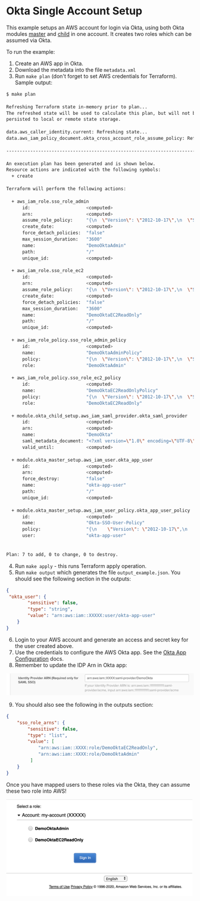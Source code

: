 # Okta Single Account Setup

This example setups an AWS account for login via Okta, using both Okta modules [master](../../modules/master) and [child](../../modules/child) in one account. It creates two roles which can be assumed via Okta. 

To run the example:
1) Create an AWS app in Okta.
2) Download the metadata into the file `metadata.xml`
3) Run `make plan` (don't forget to set AWS credentials for Terraform). Sample output:

```bash
$ make plan

Refreshing Terraform state in-memory prior to plan...
The refreshed state will be used to calculate this plan, but will not be
persisted to local or remote state storage.

data.aws_caller_identity.current: Refreshing state...
data.aws_iam_policy_document.okta_cross_account_role_assume_policy: Refreshing state...

------------------------------------------------------------------------

An execution plan has been generated and is shown below.
Resource actions are indicated with the following symbols:
  + create

Terraform will perform the following actions:

  + aws_iam_role.sso_role_admin
      id:                     <computed>
      arn:                    <computed>
      assume_role_policy:     "{\n  \"Version\": \"2012-10-17\",\n  \"Statement\": [\n    ${module.okta_child_setup.okta_assume_role_statement}\n  ]\n}\n"
      create_date:            <computed>
      force_detach_policies:  "false"
      max_session_duration:   "3600"
      name:                   "DemoOktaAdmin"
      path:                   "/"
      unique_id:              <computed>

  + aws_iam_role.sso_role_ec2
      id:                     <computed>
      arn:                    <computed>
      assume_role_policy:     "{\n  \"Version\": \"2012-10-17\",\n  \"Statement\": [\n    ${module.okta_child_setup.okta_assume_role_statement}\n  ]\n}\n"
      create_date:            <computed>
      force_detach_policies:  "false"
      max_session_duration:   "3600"
      name:                   "DemoOktaEC2ReadOnly"
      path:                   "/"
      unique_id:              <computed>

  + aws_iam_role_policy.sso_role_admin_policy
      id:                     <computed>
      name:                   "DemoOktaAdminPolicy"
      policy:                 "{\n  \"Version\": \"2012-10-17\",\n  \"Statement\": [\n    {\n      \"Effect\": \"Allow\",\n      \"NotAction\": [\n        \"organizations:*\"\n      ],\n      \"Resource\": \"*\"\n    },\n    {\n      \"Effect\": \"Allow\",\n      \"Action\": [\n        \"organizations:DescribeOrganization\"\n      ],\n      \"Resource\": \"*\"\n    }\n  ]\n}\n"
      role:                   "DemoOktaAdmin"

  + aws_iam_role_policy.sso_role_ec2_policy
      id:                     <computed>
      name:                   "DemoOktaEC2ReadOnlyPolicy"
      policy:                 "{\n  \"Version\": \"2012-10-17\",\n  \"Statement\": [\n    {\n      \"Effect\": \"Allow\",\n      \"Action\": [\n        \"ec2:*\"\n      ],\n      \"Resource\": \"*\"\n    }\n  ]\n}\n"
      role:                   "DemoOktaEC2ReadOnly"

  + module.okta_child_setup.aws_iam_saml_provider.okta_saml_provider
      id:                     <computed>
      arn:                    <computed>
      name:                   "DemoOkta"
      saml_metadata_document: "<?xml version=\"1.0\" encoding=\"UTF-8\"?><md:EntityDescriptor...>...</md:EntityDescriptor>"
      valid_until:            <computed>

  + module.okta_master_setup.aws_iam_user.okta_app_user
      id:                     <computed>
      arn:                    <computed>
      force_destroy:          "false"
      name:                   "okta-app-user"
      path:                   "/"
      unique_id:              <computed>

  + module.okta_master_setup.aws_iam_user_policy.okta_app_user_policy
      id:                     <computed>
      name:                   "Okta-SSO-User-Policy"
      policy:                 "{\n    \"Version\": \"2012-10-17\",\n    \"Statement\": [\n        {\n          \"Effect\": \"Allow\",\n          \"Action\": [\n                \"iam:GetAccountSummary\",\n                \"iam:ListRoles\",\n                \"iam:ListAccountAliases\",\n                \"iam:GetUser\",\n                \"sts:AssumeRole\"\n          ],\n          \"Resource\": \"*\"\n        }\n    ]\n}\n"
      user:                   "okta-app-user"


Plan: 7 to add, 0 to change, 0 to destroy.
```

4) Run `make apply` -  this runs Terraform apply operation. 
5) Run `make output` which generates the file `output_example.json`. You should see the following section in the outputs:

```json
{
 "okta_user": {
        "sensitive": false,
        "type": "string",
        "value": "arn:aws:iam::XXXXX:user/okta-app-user"
    }
}
```

6) Login to your AWS account and generate an access and secret key for the user created above.
7) Use the credentials to configure the AWS Okta app. See the [Okta App Configuration](https://saml-doc.okta.com/SAML_Docs/How-to-Configure-SAML-2.0-for-Amazon-Web-Service#A-step4) docs.
8) Remember to update the IDP Arn in Okta app:
<img width="600px" src="../../img/okta_config_arn.png"/>

9) You should also see the following in the outputs section:

```json
{
    "sso_role_arns": {
        "sensitive": false,
        "type": "list",
        "value": [
            "arn:aws:iam::XXXX:role/DemoOktaEC2ReadOnly",
            "arn:aws:iam::XXXX:role/DemoOktaAdmin"
         ]
    }
}
```
Once you have mapped users to these roles via the Okta, they can assume these two role into AWS!

<img width="500px" src="../../img/aws_login.png"/>
